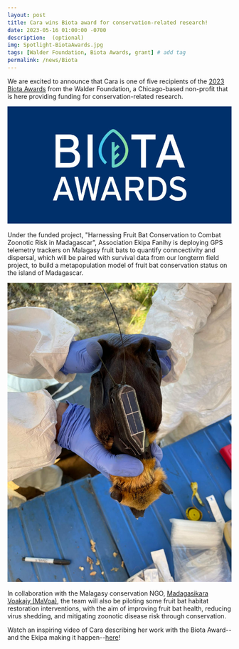 ```yaml
---
layout: post
title: Cara wins Biota award for conservation-related research!
date: 2023-05-16 01:00:00 -0700
description:  (optional)
img: Spotlight-BiotaAwards.jpg
tags: [Walder Foundation, Biota Awards, grant] # add tag
permalink: /news/Biota
---
```



We are excited to announce that Cara is one of five recipients of the <a href="https://www.walderfoundation.org/news/meet-the-2023-biota-awardees">2023 Biota Awards</a> from the Walder Foundation, a Chicago-based non-profit that is here providing funding for conservation-related research.

<img src="/assets/img/Spotlight-BiotaAwards.jpg" alt="Biota" class="center col-md-6" />

Under the funded project, "Harnessing Fruit Bat Conservation to Combat Zoonotic Risk in Madagascar",  Association Ekipa Fanihy is deploying GPS telemetry trackers on Malagasy fruit bats to quantify conncectivity and dispersal, which will be paired with survival data from our longterm field project, to build a metapopulation model of fruit bat conservation status on the island of Madagascar. 


<img src="/assets/img/pteropus-tag.JPG" alt="tagged pteropus rufus" class="center col-md-5" />

In collaboration with the Malagasy conservation NGO, <a href="https://www.walderfoundation.org/news/meet-the-2023-biota-awardees">Madagasikara Voakajy (MaVoa)</a>, the team will also be piloting some fruit bat habitat restoration interventions, with the aim of improving fruit bat health, reducing virus shedding, and mitigating zoonotic disease risk through conservation. 


Watch an inspiring video of Cara describing her work with the Biota Award--and the Ekipa making it happen--<a href="https://vimeo.com/840916526">here</a>!

